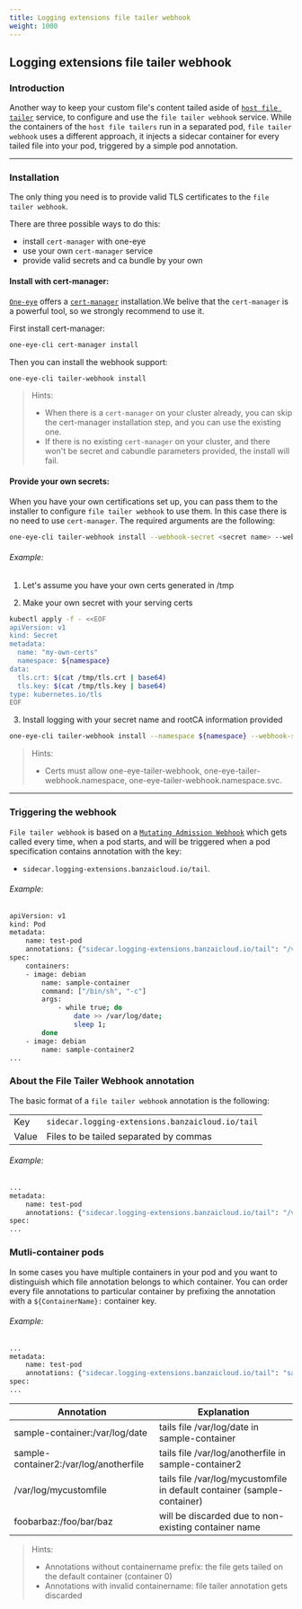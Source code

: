 ```yaml
---
title: Logging extensions file tailer webhook
weight: 1000
---
```


## Logging extensions file tailer webhook

### Introduction

Another way to keep your custom file's content tailed aside of [`host file tailer`](../#host-file-tailer) service, to configure and use the `file tailer webhook` service.
While the containers of the `host file tailers` run in a separated pod, `file tailer webhook` uses a different approach, it injects a sidecar container for every tailed file into your pod, triggered by a simple pod annotation.

---
### Installation
The only thing you need is to provide valid TLS certificates to the `file tailer webhook`. 

There are three possible ways to do this:
* install `cert-manager` with one-eye
* use your own `cert-manager` service
* provide valid secrets and ca bundle by your own

#### Install with cert-manager:
[`One-eye`](https://banzaicloud.com/products/one-eye/) offers a [`cert-manager`](https://cert-manager.io/) installation.We belive that the `cert-manager` is a powerful tool, so we strongly recommend to use it.

First install cert-manager:
```bash
one-eye-cli cert-manager install
```

Then you can install the webhook support:
```bash
one-eye-cli tailer-webhook install
```

> Hints:
> * When there is a `cert-manager` on your cluster already, you can skip the cert-manager installation step, and you can use the existing one.
> * If there is no existing `cert-manager` on your cluster, and there won't be secret and cabundle parameters provided, the install will fail.

#### Provide your own secrets:
When you have your own certifications set up, you can pass them to the installer to configure `file tailer webhook` to use them. In this case there is no need to use `cert-manager`. 
The required arguments are the following:
```bash
one-eye-cli tailer-webhook install --webhook-secret <secret name> --webhook-cabundle <CA bundle>
```

###### Example:

1. Let's assume you have your own certs generated in /tmp

2. Make your own secret with your serving certs
```bash
kubectl apply -f - <<EOF
apiVersion: v1
kind: Secret
metadata:
  name: "my-own-certs"
  namespace: ${namespace}
data:
  tls.crt: $(cat /tmp/tls.crt | base64)
  tls.key: $(cat /tmp/tls.key | base64)
type: kubernetes.io/tls
EOF
```

3. Install logging with your secret name and rootCA information provided
```bash
one-eye-cli tailer-webhook install --namespace ${namespace} --webhook-secret "my-own-certs" --webhook-cabundle "$(cat /tmp/rootCA.pem)"
```

> Hints:
> - Certs must allow one-eye-tailer-webhook, one-eye-tailer-webhook.namespace, one-eye-tailer-webhook.namespace.svc.

---
### Triggering the webhook
`File tailer webhook` is based on a [`Mutating Admission Webhook`](https://kubernetes.io/docs/reference/access-authn-authz/extensible-admission-controllers/) which gets called every time, when a pod starts, and will be triggered when a pod specification contains annotation with the key:
- `sidecar.logging-extensions.banzaicloud.io/tail`.

###### Example:
```bash
apiVersion: v1
kind: Pod
metadata:
    name: test-pod
    annotations: {"sidecar.logging-extensions.banzaicloud.io/tail": "/var/log/date"}
spec:
    containers:
    - image: debian
        name: sample-container
        command: ["/bin/sh", "-c"]
        args:
            - while true; do
                date >> /var/log/date;
                sleep 1;
        done
    - image: debian
        name: sample-container2
...
```

### About the File Tailer Webhook annotation
The basic format of a `file tailer webhook` annotation is the following:

|||
|---|---|
| Key | `sidecar.logging-extensions.banzaicloud.io/tail` |
| Value | Files to be tailed separated by commas |

###### Example:
```bash
...
metadata:
    name: test-pod
    annotations: {"sidecar.logging-extensions.banzaicloud.io/tail": "/var/log/date,/var/log/mycustomfile"}
spec:
...
```

### Mutli-container pods
In some cases you have multiple containers in your pod and you want to distinguish which file annotation belongs to which container. You can order every file annotations to particular container by prefixing the annotation with a `${ContainerName}:` container key.

###### Example:
```bash
...
metadata:
    name: test-pod
    annotations: {"sidecar.logging-extensions.banzaicloud.io/tail": "sample-container:/var/log/date,sample-container2:/var/log/anotherfile,/var/log/mycustomfile,foobarbaz:/foo/bar/baz"}
spec:
...
```

| Annotation | Explanation |
|---|---|
| sample-container:/var/log/date | tails file /var/log/date in sample-container |
| sample-container2:/var/log/anotherfile |  tails file /var/log/anotherfile in sample-container2 |
| /var/log/mycustomfile | tails file /var/log/mycustomfile in default container (sample-container) |
| foobarbaz:/foo/bar/baz | will be discarded due to non-existing container name |

> Hints:
> - Annotations without containername prefix: the file gets tailed on the default container (container 0)
> - Annotations with invalid containername: file tailer annotation gets discarded
